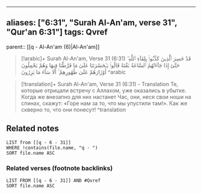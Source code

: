 
---
aliases: ["6:31", "Surah Al-An'am, verse 31", "Qur'an 6:31"]
tags: Qvref
---

parent:: [[q - Al-An'am (6)|Al-An'am]]

> [!arabic]+ Surah Al-An'am, Verse 31 (6:31)
> <span class="quran-arabic">قَدْ خَسِرَ ٱلَّذِينَ كَذَّبُوا۟ بِلِقَآءِ ٱللَّهِ ۖ حَتَّىٰٓ إِذَا جَآءَتْهُمُ ٱلسَّاعَةُ بَغْتَةً قَالُوا۟ يَـٰحَسْرَتَنَا عَلَىٰ مَا فَرَّطْنَا فِيهَا وَهُمْ يَحْمِلُونَ أَوْزَارَهُمْ عَلَىٰ ظُهُورِهِمْ ۚ أَلَا سَآءَ مَا يَزِرُونَ</span>
^arabic

> [!translation]+ Surah Al-An'am, Verse 31 (6:31) - Translation
> Те, которые отрицали встречу с Аллахом, уже оказались в убытке. Когда же внезапно для них настанет Час, они, неся свои ноши на спинах, скажут: «Горе нам за то, что мы упустили там!». Как же скверно то, что они понесут!
^translation



## Related notes
```dataview
LIST from [[q - 6 - 31]]
WHERE !contains(file.name, "q - ")
SORT file.name ASC
```

### Related verses (footnote backlinks)
```dataview
LIST FROM [[q - 6 - 31]] AND #Qvref
SORT file.name ASC
```

